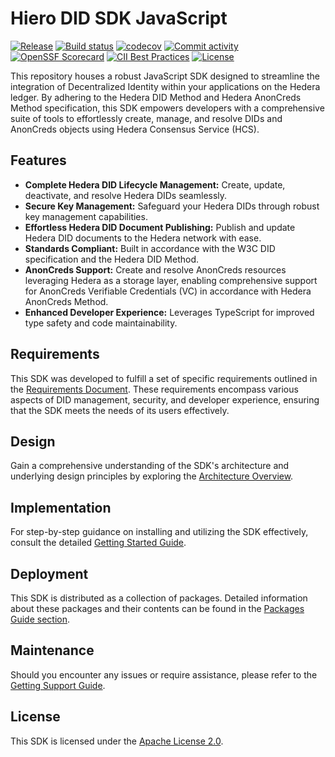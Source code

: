 # Hiero DID SDK JavaScript

[![Release](https://img.shields.io/github/v/release/hiero-ledger/hiero-did-sdk-js)](https://github.com/hiero-ledger/hiero-did-sdk-js/releases)
[![Build status](https://img.shields.io/github/actions/workflow/status/hiero-ledger/hiero-did-sdk-js/main.yml?branch=main)](https://github.com/hiero-ledger/hiero-did-sdk-js/actions/workflows/main.yml?query=branch%3Amain)
[![codecov](https://codecov.io/gh/hiero-ledger/hiero-did-sdk-js/branch/main/graph/badge.svg)](https://codecov.io/gh/hiero-ledger/hiero-did-sdk-js)
[![Commit activity](https://img.shields.io/github/commit-activity/m/hiero-ledger/hiero-did-sdk-js)](https://github.com/hiero-ledger/hiero-did-sdk-js/commits/main)
[![OpenSSF Scorecard](https://api.scorecard.dev/projects/github.com/hiero-ledger/hiero-did-sdk-js/badge)](https://scorecard.dev/viewer/?uri=github.com/hiero-ledger/hiero-did-sdk-js)
[![CII Best Practices](https://bestpractices.coreinfrastructure.org/projects/10697/badge)](https://bestpractices.coreinfrastructure.org/projects/10697)
[![License](https://img.shields.io/github/license/hiero-ledger/hiero-did-sdk-js)](https://github.com/hiero-ledger/hiero-did-sdk-js/blob/main/LICENSE)

This repository houses a robust JavaScript SDK designed to streamline the integration of Decentralized Identity within your applications on the Hedera ledger.
By adhering to the Hedera DID Method and Hedera AnonCreds Method specification, this SDK empowers developers with a comprehensive suite of tools to effortlessly create, manage, and resolve DIDs and AnonCreds objects using Hedera Consensus Service (HCS).

## Features

- **Complete Hedera DID Lifecycle Management:** Create, update, deactivate, and resolve Hedera DIDs seamlessly.
- **Secure Key Management:** Safeguard your Hedera DIDs through robust key management capabilities.
- **Effortless Hedera DID Document Publishing:** Publish and update Hedera DID documents to the Hedera network with ease.
- **Standards Compliant:** Built in accordance with the W3C DID specification and the Hedera DID Method.
- **AnonCreds Support:** Create and resolve AnonCreds resources leveraging Hedera as a storage layer, enabling comprehensive support for AnonCreds Verifiable Credentials (VC) in accordance with Hedera AnonCreds Method.
- **Enhanced Developer Experience:** Leverages TypeScript for improved type safety and code maintainability.

## Requirements

This SDK was developed to fulfill a set of specific requirements outlined in the [Requirements Document](https://hiero-ledger.github.io/hiero-did-sdk-js/documentation/0.1.0/01-analysis/requirements/index.html). These requirements encompass various aspects of DID management, security, and developer experience, ensuring that the SDK meets the needs of its users effectively.

## Design

Gain a comprehensive understanding of the SDK's architecture and underlying design principles by exploring the [Architecture Overview](https://hiero-ledger.github.io/hiero-did-sdk-js/documentation/0.1.0/02-design/01_introduction_and_goals/index.html).

## Implementation

For step-by-step guidance on installing and utilizing the SDK effectively, consult the detailed [Getting Started Guide](https://hiero-ledger.github.io/hiero-did-sdk-js/documentation/0.1.0/03-implementation/guides/getting-started-guide.html).

## Deployment

This SDK is distributed as a collection of packages. Detailed information about these packages and their contents can be found in the [Packages Guide section](https://hiero-ledger.github.io/hiero-did-sdk-js/documentation/0.1.0/04-deployment/packages/index.html).

## Maintenance

Should you encounter any issues or require assistance, please refer to the [Getting Support Guide](https://hiero-ledger.github.io/hiero-did-sdk-js/documentation/0.1.0/05-maintenance/support/getting-support-guide.html).

## License

This SDK is licensed under the [Apache License 2.0](LICENSE).
